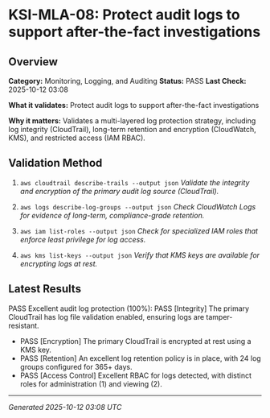 # KSI-MLA-08: Protect audit logs to support after-the-fact investigations

## Overview

**Category:** Monitoring, Logging, and Auditing
**Status:** PASS
**Last Check:** 2025-10-12 03:08

**What it validates:** Protect audit logs to support after-the-fact investigations

**Why it matters:** Validates a multi-layered log protection strategy, including log integrity (CloudTrail), long-term retention and encryption (CloudWatch, KMS), and restricted access (IAM RBAC).

## Validation Method

1. `aws cloudtrail describe-trails --output json`
   *Validate the integrity and encryption of the primary audit log source (CloudTrail).*

2. `aws logs describe-log-groups --output json`
   *Check CloudWatch Logs for evidence of long-term, compliance-grade retention.*

3. `aws iam list-roles --output json`
   *Check for specialized IAM roles that enforce least privilege for log access.*

4. `aws kms list-keys --output json`
   *Verify that KMS keys are available for encrypting logs at rest.*

## Latest Results

PASS Excellent audit log protection (100%): PASS [Integrity] The primary CloudTrail has log file validation enabled, ensuring logs are tamper-resistant.
- PASS [Encryption] The primary CloudTrail is encrypted at rest using a KMS key.
- PASS [Retention] An excellent log retention policy is in place, with 24 log groups configured for 365+ days.
- PASS [Access Control] Excellent RBAC for logs detected, with distinct roles for administration (1) and viewing (2).

---
*Generated 2025-10-12 03:08 UTC*